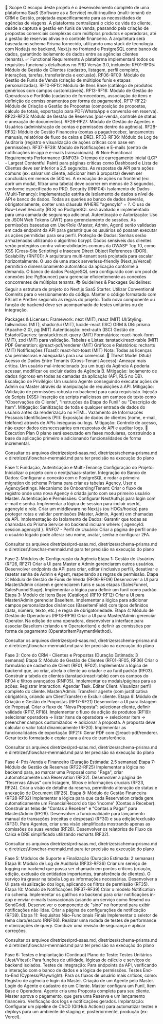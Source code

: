 🧩 Scope
O escopo deste projeto é o desenvolvimento completo de uma plataforma SaaS (Software as a Service) multi-inquilino (multi-tenant) de CRM e Gestão, projetada especificamente para as necessidades de agências de viagens. A plataforma centralizará o ciclo de vida do cliente, desde a captura e gestão em funis de venda, passando pela criação de propostas comerciais complexas com múltiplos produtos e operadoras, até a gestão de reservas ativas e o controle financeiro.
A arquitetura será baseada no schema Prisma fornecido, utilizando uma stack de tecnologia com Node.js no backend, Next.js no frontend e PostgreSQL como banco de dados, garantindo isolamento de dados entre as agências clientes (tenants).
✅ Functional Requirements
A plataforma implementará todos os requisitos funcionais detalhados no PRD Versão 3.0, incluindo:
RF01-RF05: Módulo de Gestão de Clientes (cadastro, listagem, perfil completo, interações, tarefas, transferência e exclusão).
RF06-RF09: Módulo de Gestão de Funis de Venda (criação de múltiplos funis e etapas personalizadas).
RF10-RF12: Módulo de Itens Base (catálogo de produtos genéricos com campos customizáveis).
RF13-RF16: Módulo de Gestão de Operadoras e Portfólio (cadastro de fornecedores, associação de itens e definição de comissionamentos por forma de pagamento).
RF17-RF22: Módulo de Criação e Gestão de Propostas (composição de propostas, cálculo de totais, exportação para PDF/WhatsApp e conversão em reserva).
RF23-RF25: Módulo de Gestão de Reservas (pós-venda, controle de status e anexação de documentos).
RF26-RF27: Módulo de Gestão de Agentes e Usuários (administração de contas e permissões dentro da agência).
RF28-RF32: Módulo de Gestão Financeira (contas a pagar/receber, lançamentos manuais, relatórios de fluxo de caixa e DRE).
RF33-RF36: Módulo de Log de Auditoria (registro e visualização de ações críticas com base em permissões).
RF37-RF39: Módulo de Notificações e E-mails (centro de notificações in-app e e-mails transacionais).
⚙️ Non-Functional Requirements
Performance (RNF03):
O tempo de carregamento inicial (LCP - Largest Contentful Paint) para páginas críticas como Dashboard e Lista de Clientes deve ser inferior a 2.5 segundos.
As respostas da API para ações comuns (ex: salvar um cliente, adicionar item à proposta) devem ser concluídas em menos de 500ms.
A execução de ações no frontend (ex: abrir um modal, filtrar uma tabela) deve ocorrer em menos de 3 segundos, conforme especificado no PRD.
Security (RNF04):
Isolamento de Dados (Multi-Tenancy): Implementação estrita de isolamento de dados a nível de API e banco de dados. Todas as queries ao banco de dados deverão, obrigatoriamente, conter uma cláusula WHERE "agencyId" = ?. O uso de Row-Level Security (RLS) no PostgreSQL será avaliado e implementado para uma camada de segurança adicional.
Autenticação e Autorização: Uso de JSON Web Tokens (JWT) para gerenciamento de sessões. As permissões baseadas em UserRole (Master, Admin, Agent) serão validadas em cada endpoint da API para garantir que os usuários só possam executar as ações permitidas para seu perfil.
Proteção de Dados: Senhas serão armazenadas utilizando o algoritmo bcrypt. Dados sensíveis dos clientes serão protegidos contra vulnerabilidades comuns da OWASP Top 10, como XSS (Cross-Site Scripting) e Insecure Direct Object References (IDOR).
Scalability (RNF01):
A arquitetura multi-tenant será projetada para escalar horizontalmente. O uso de uma stack serverless-friendly (Next.js/Vercel) permitirá o dimensionamento automático da aplicação conforme a demanda.
O banco de dados PostgreSQL será configurado com um pool de conexões (ex: PgBouncer) para gerenciar eficientemente as conexões concorrentes de múltiplos tenants.
📚 Guidelines & Packages
Guidelines:
Seguir a estrutura de projeto do Next.js SaaS Starter.
Utilizar Conventional Commits para o versionamento do código.
Manter o código formatado com ESLint e Prettier seguindo as regras do projeto.
Todo novo componente ou função de backend deve ser acompanhado de testes unitários ou de integração.

Packages & Licenses:
Framework: next (MIT), react (MIT)
UI/Styling: tailwindcss (MIT), shadcn/ui (MIT), lucide-react (ISC)
ORM & DB: prisma (Apache-2.0), pg (MIT)
Autenticação: next-auth (ISC)
Gestão de Estado/Queries: tanstack/react-query (MIT)
Formulários: react-hook-form (MIT), zod (MIT) para validação.
Tabelas e Listas: tanstack/react-table (MIT)
PDF Generation: @react-pdf/renderer (MIT)
Gráficos e Relatórios: recharts (MIT)
Notificações (Toast): react-hot-toast (MIT)
Nota: Todas as licenças são permissivas e adequadas para uso comercial.
🔐 Threat Model (Stub)
Acesso de Dados Entre Tenants (Cross-Tenant Access): Ameaça mais crítica. Um usuário mal-intencionado (ou um bug) da Agência A poderia acessar, modificar ou excluir dados da Agência B. Mitigação: Isolamento de dados rigoroso em todas as camadas da aplicação (API, RLS no DB).
Escalação de Privilégio: Um usuário Agente conseguindo executar ações de Admin ou Master através da manipulação de requisições à API. Mitigação: Validação de permissões robusta no backend para cada requisição.
Injeção de Scripts (XSS): Inserção de scripts maliciosos em campos de texto como "Observações do Cliente", "Instruções da Etapa do Funil" ou "Descrição do Item". Mitigação: Sanitização de toda e qualquer entrada de dados do usuário antes da renderização no HTML.
Vazamento de Informações Pessoais Identificáveis (PII): Exposição de dados de clientes (nome, e-mail, telefone) através de APIs inseguras ou logs. Mitigação: Controle de acesso, não expor dados desnecessários em respostas de API e auditar logs.
🔢 Execution Plan
O plano será executado em fases modulares, construindo a base da aplicação primeiro e adicionando funcionalidades de forma incremental.

Consultar os arquivos diretrizes\prd-saas.md, diretrizes\schema-prisma.md e diretrizes\flowchar-mermaid.md para ter precisão na execução do plano


Fase 1: Fundação, Autenticação e Multi-Tenancy 
Configuração do Projeto: Inicializar o projeto com o nextjs/saas-starter.
Integração do Banco de Dados: Configurar a conexão com o PostgreSQL e rodar a primeira migration do schema Prisma para criar as tabelas Agency, User e AgencySettings.
Mecanismo de Onboarding/Tenant: Criar o fluxo de registro onde uma nova Agency é criada junto com seu primeiro usuário Master.
Autenticação e Permissões:
Configurar NextAuth.js para login com e-mail e senha.
Implementar a lógica de session para incluir userId, agencyId e role.
Criar um middleware no Next.js (ou HOCs/hooks) para proteger rotas e validar permissões (Master, Admin, Agent) em chamadas de API.
Implementação do Isolamento de Dados: Garantir que todas as chamadas do Prisma Service no backend incluam where: { agencyId: session.agencyId }.
RNF07 - Perfil de Usuário: Criar a página de perfil onde o usuário logado pode alterar seu nome, avatar, senha e configurar 2FA.

Consultar os arquivos diretrizes\prd-saas.md, diretrizes\schema-prisma.md e diretrizes\flowchar-mermaid.md para ter precisão na execução do plano


Fase 2: Módulos de Configuração da Agência 
Etapa 1: Gestão de Usuários (RF26, RF27)
Criar a UI para Master e Admin gerenciarem outros usuários.
Desenvolver endpoints da API para criar, editar (inclusive perfil), desativar e resetar senha de Admin e Agent, respeitando as regras de permissão.
Etapa 2: Módulo de Gestão de Funis de Venda (RF06-RF09)
Desenvolver a UI para Master/Admin criarem e gerenciarem funis e suas etapas (SalesFunnel, SalesFunnelStage).
Implementar a lógica para definir um funil como padrão.
Etapa 3: Módulo de Itens Base (Catálogo) (RF10-RF12)
Criar a UI para Master/Admin gerenciar BaseItem.
Implementar a lógica para adicionar campos personalizados dinâmicos (BaseItemField) com tipos definidos (data, número, texto, etc.) e regra de obrigatoriedade.
Etapa 4: Módulo de Gestão de Operadoras (RF13-RF16)
Criar a UI para Master/Admin gerenciar Operator.
Na edição de uma operadora, desenvolver a interface para associar BaseItem (criando um OperatorItem) e definir as comissões por forma de pagamento (OperatorItemPaymentMethod).

Consultar os arquivos diretrizes\prd-saas.md, diretrizes\schema-prisma.md e diretrizes\flowchar-mermaid.md para ter precisão na execução do plano


Fase 3: Core do CRM - Clientes e Propostas (Duração Estimada: 3 semanas)
Etapa 5: Módulo de Gestão de Clientes (RF01-RF05, RF36)
Criar o formulário de cadastro de Client (RF01, RF02).
Implementar a lógica de backend que, ao criar, atrela o cliente ao criador e ao funil padrão (RF03).
Construir a tabela de clientes (tanstack/react-table) com os campos do RF04 e filtros avançados (RNF05).
Implementar os modais/páginas para as ações:
Registrar Interaction.
Agendar Task.
Editar Client.
Visualizar perfil completo do cliente.
Master/Admin: Transferir agente (com justificativa obrigatória, criando um ClientTransfer) e Excluir cliente.
Etapa 6: Módulo de Criação e Gestão de Propostas (RF17-RF21)
Desenvolver a UI para listagem de Proposal.
Criar o fluxo de "Nova Proposta": selecionar cliente, definir validade (RF17, RF18).
Implementar o fluxo de adição de produtos (RF19): selecionar operadora -> listar itens da operadora -> selecionar item -> preencher campos customizados -> adicionar à proposta.
A proposta deve calcular o valor total dinamicamente (RF20).
Implementar as funcionalidades de exportação (RF21):
Gerar PDF com @react-pdf/renderer.
Gerar texto formatado e copiar para a área de transferência.

Consultar os arquivos diretrizes\prd-saas.md, diretrizes\schema-prisma.md e diretrizes\flowchar-mermaid.md para ter precisão na execução do plano


Fase 4: Pós-Venda e Financeiro (Duração Estimada: 2.5 semanas)
Etapa 7: Módulo de Gestão de Reservas (RF22-RF25)
Implementar a lógica no backend para, ao marcar uma Proposal como "Paga", criar automaticamente uma Reservation (RF22).
Desenvolver a página de "Reservas Ativas" com listagem, filtros e informações cruciais (RF23, RF24).
Criar a visão de detalhe da reserva, permitindo alteração de status e anexação de Document (RF25).
Etapa 8: Módulo de Gestão Financeira (RF28-RF32)
Implementar a lógica para que cada Reservation criada gere automaticamente um FinancialRecord do tipo 'income' (Contas a Receber).
Construir as telas de "Contas a Receber" e "Contas a Pagar" para Master/Admin (RF29).
Desenvolver a funcionalidade para lançamento manual de transações (receitas e despesas) (RF30) e sua edição/exclusão (RF31).
Para Agentes, criar uma visão simplificada mostrando apenas as comissões de suas vendas (RF28).
Desenvolver os relatórios de Fluxo de Caixa e DRE simplificado utilizando recharts (RF32).

Consultar os arquivos diretrizes\prd-saas.md, diretrizes\schema-prisma.md e diretrizes\flowchar-mermaid.md para ter precisão na execução do plano


Fase 5: Módulos de Suporte e Finalização (Duração Estimada: 2 semanas)
Etapa 9: Módulo de Log de Auditoria (RF33-RF36)
Criar um serviço de logging no backend que possa ser chamado em pontos críticos (criação, edição, exclusão de entidades importantes, transferência de clientes).
O serviço irá gravar na tabela Log as informações necessárias.
Desenvolver a UI para visualização dos logs, aplicando os filtros de permissão (RF35).
Etapa 10: Módulo de Notificações (RF37-RF39)
Criar o modelo Notification no schema.
Implementar os gatilhos no backend para criar notificações in-app e enviar e-mails transacionais (usando um serviço como Resend ou SendGrid).
Desenvolver o componente de "sino" no frontend para exibir notificações não lidas.
Criar a página de configurações de notificação (RF39).
Etapa 11: Requisitos Não-Funcionais Finais
Implementar o seletor de tema claro/escuro (RNF06).
Realizar uma rodada de testes de performance e otimizações de query.
Conduzir uma revisão de segurança e aplicar correções.

Consultar os arquivos diretrizes\prd-saas.md, diretrizes\schema-prisma.md e diretrizes\flowchar-mermaid.md para ter precisão na execução do plano


Fase 6: Testes e Implantação (Contínuo)
Plano de Teste:
Testes Unitários (Jest/Vitest): Para funções de utilidade, lógicas de cálculo e serviços de backend isolados.
Testes de Integração: Para endpoints da API, verificando a interação com o banco de dados e a lógica de permissões.
Testes End-to-End (Cypress/Playwright): Para os fluxos de usuário mais críticos, como:
Registro de agência e login do Master.
Criação de um Agente pelo Master.
Login do Agente e cadastro de um Cliente.
Master configura um Funil, Item Base e Operadora.
Agente cria uma Proposta completa para seu cliente.
Master aprova o pagamento, que gera uma Reserva e um lançamento financeiro.
Verificação dos logs e notificações gerados.
Implantação: Configurar um pipeline de CI/CD (GitHub Actions) para automatizar testes e deploys para um ambiente de staging e, posteriormente, produção (ex: Vercel).

